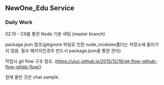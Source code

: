 ## NewOne_Edu Service 

### Daily Work 
02.10 - C9를 통한  Node 기본 세팅.(master branch)

package.json 참조(gitignore 파일로 인한 node_modules폴더는 저장소에 올라가지 않음. 필수 패키지인경우 반드시 package.json을 통한 관리) 

작업시 git flow 구조 참조. (https://ujuc.github.io/2015/12/16/git-flow-github-flow-gitlab-flow/) 

현재 올린 것은 chat sample. 

